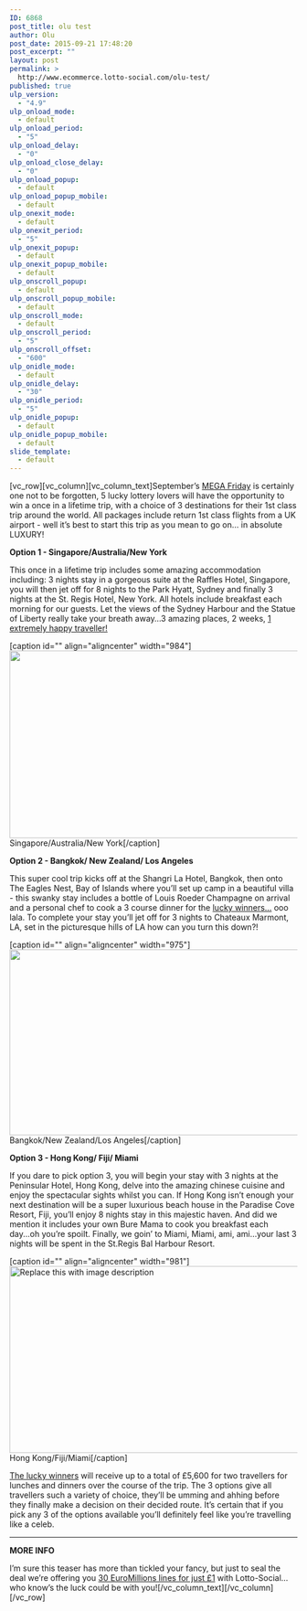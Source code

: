 ```yaml
---
ID: 6868
post_title: olu test
author: Olu
post_date: 2015-09-21 17:48:20
post_excerpt: ""
layout: post
permalink: >
  http://www.ecommerce.lotto-social.com/olu-test/
published: true
ulp_version:
  - "4.9"
ulp_onload_mode:
  - default
ulp_onload_period:
  - "5"
ulp_onload_delay:
  - "0"
ulp_onload_close_delay:
  - "0"
ulp_onload_popup:
  - default
ulp_onload_popup_mobile:
  - default
ulp_onexit_mode:
  - default
ulp_onexit_period:
  - "5"
ulp_onexit_popup:
  - default
ulp_onexit_popup_mobile:
  - default
ulp_onscroll_popup:
  - default
ulp_onscroll_popup_mobile:
  - default
ulp_onscroll_mode:
  - default
ulp_onscroll_period:
  - "5"
ulp_onscroll_offset:
  - "600"
ulp_onidle_mode:
  - default
ulp_onidle_delay:
  - "30"
ulp_onidle_period:
  - "5"
ulp_onidle_popup:
  - default
ulp_onidle_popup_mobile:
  - default
slide_template:
  - default
---
```

[vc_row][vc_column][vc_column_text]September’s <a href="/win-lottery-syndicates/?OL=8&amp;TP1=HT&amp;TP2=&amp;IP=&amp;Prosub_ID=2090&amp;a_bid=9f7cc6b8">MEGA Friday</a> is certainly one not to be forgotten, 5 lucky lottery lovers will have the opportunity to win a once in a lifetime trip, with a choice of 3 destinations for their 1st class trip around the world. All packages include return 1st class flights from a UK airport - well it’s best to start this trip as you mean to go on… in absolute LUXURY!

<!--more-->

<strong>Option 1 - Singapore/Australia/New York</strong>

This once in a lifetime trip includes some amazing accommodation including: 3 nights stay in a gorgeous suite at the Raffles Hotel, Singapore, you will then jet off for 8 nights to the Park Hyatt, Sydney and finally 3 nights at the St. Regis Hotel, New York. All hotels include breakfast each morning for our guests. Let the views of the Sydney Harbour and the Statue of Liberty really take your breath away…3 amazing places, 2 weeks, <a href="/win-lottery-syndicates/?OL=8&amp;TP1=HT&amp;TP2=&amp;IP=&amp;Prosub_ID=2090&amp;a_bid=9f7cc6b8">1 extremely happy traveller!</a>

[caption id="" align="aligncenter" width="984"]<img src="http://news-lotto-social.s3.amazonaws.com/news/wp-content/uploads/2015/09/BeFunky-Collage.jpg-option-1.jpg" alt="" width="984" height="328" /> Singapore/Australia/New York[/caption]

<strong>Option 2 - Bangkok/ New Zealand/ Los Angeles</strong>

This super cool trip kicks off at the Shangri La Hotel, Bangkok, then onto The Eagles Nest, Bay of Islands where you’ll set up camp in a beautiful villa - this swanky stay includes a bottle of Louis Roeder Champagne on arrival and a personal chef to cook a 3 course dinner for the <a href="/win-lottery-syndicates/?OL=8&amp;TP1=HT&amp;TP2=&amp;IP=&amp;Prosub_ID=2090&amp;a_bid=9f7cc6b8">lucky winners…</a> ooo lala. To complete your stay you’ll jet off for 3 nights to Chateaux Marmont, LA, set in the picturesque hills of LA how can you turn this down?!

[caption id="" align="aligncenter" width="975"]<img src="http://news-lotto-social.s3.amazonaws.com/news/wp-content/uploads/2015/09/BeFunky-Collage.jpg-option-2.jpg" alt="" width="975" height="325" /> Bangkok/New Zealand/Los Angeles[/caption]

<strong>Option 3 - Hong Kong/ Fiji/ Miami</strong>

If you dare to pick option 3, you will begin your stay with 3 nights at the Peninsular Hotel, Hong Kong, delve into the amazing chinese cuisine and enjoy the spectacular sights whilst you can. If Hong Kong isn’t enough your next destination will be a super luxurious beach house in the Paradise Cove Resort, Fiji, you’ll enjoy 8 nights stay in this majestic haven. And did we mention it includes your own Bure Mama to cook you breakfast each day...oh you’re spoilt. Finally, we goin’ to Miami, Miami, ami, ami…your last 3 nights will be spent in the St.Regis Bal Harbour Resort.

[caption id="" align="aligncenter" width="981"]<img src="http://news-lotto-social.s3.amazonaws.com/news/wp-content/uploads/2015/09/BeFunky-Collage.jpg-option-3.jpg" alt="Replace this with image description" width="981" height="327" /> Hong Kong/Fiji/Miami[/caption]

<a href="/win-lottery-syndicates/?OL=8&amp;TP1=HT&amp;TP2=&amp;IP=&amp;Prosub_ID=2090&amp;a_bid=9f7cc6b8">The lucky winners</a> will receive up to a total of £5,600 for two travellers for lunches and dinners over the course of the trip. The 3 options give all travellers such a variety of choice, they’ll be umming and ahhing before they finally make a decision on their decided route. It’s certain that if you pick any 3 of the options available you’ll definitely feel like you’re travelling like a celeb.

--------------------------------------
<strong> MORE INFO</strong>

I’m sure this teaser has more than tickled your fancy, but just to seal the deal we’re offering you <a href="/win-lottery-syndicates/?OL=8&amp;TP1=HT&amp;TP2=&amp;IP=&amp;Prosub_ID=2090&amp;a_bid=9f7cc6b8">30 EuroMillions lines for just £1</a> with Lotto-Social… who know’s the luck could be with you![/vc_column_text][/vc_column][/vc_row]